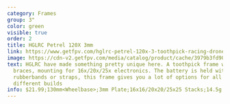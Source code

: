 ```yaml
---
category: Frames
group: 3"
color: green
visible: true
order: 2
title: HGLRC Petrel 120X 3mm
link: https://www.getfpv.com/hglrc-petrel-120x-3-toothpick-racing-drone-frame-kit-3mm.html
image: https://cdn-v2.getfpv.com/media/catalog/product/cache/3979b3fd908fbb12b31974edb6316b2e/h/g/hglrc-petrel-120x-3-toothpick-racing-drone-frame-kit-main.jpg
text: HGLRC have made something pretty unique here. A toothpick frame with arm
  braces, mounting for 16x/20x/25x electronics. The battery is held with
  rubberbands or straps, this frame gives you a lot of options for all kinds of
  different builds
info: $21.99;130mm<Wheelbase>;3mm Plate;16x16/20x20/25x25 Stacks;14.5g
---
```

